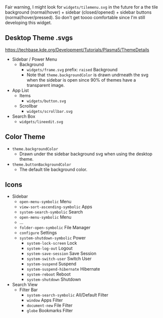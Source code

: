 Fair warning, I might look for `widgets/tilemenu.svg` in the future for a the tile background (normal/hover) + sidebar (closed/opened) + sidebar buttons (normal/hover/pressed). So don't get toooo comfortable since I'm still developing this widget.

## Desktop Theme .svgs

https://techbase.kde.org/Development/Tutorials/Plasma5/ThemeDetails

* Sidebar / Power Menu
	* Background
		* `widgets/frame.svg` prefix: `raised` Background
		* Note that `theme.backgroundColor` is drawn undrneath the svg when the sidebar is open since 90% of themes have a transparent image.
* App List
	* Items
		* `widgets/button.svg`
	* Scrollbar
		* `widgets/scrollbar.svg`
* Search Box
	* `widgets/lineedit.svg`


## Color Theme

* `theme.backgroundColor` 
	* Drawn under the sidebar background svg when using the desktop theme.
* `theme.buttonBackgroundColor`
	* The default tile background color.


## Icons

* Sidebar
	* `open-menu-symbolic` Menu
	* `view-sort-ascending-symbolic` Apps
	* `system-search-symbolic` Search
	* `open-menu-symbolic` Menu
	* ...
	* `folder-open-symbolic` File Manager
	* `configure` Settings
	* `system-shutdown-symbolic` Power
		* `system-lock-screen` Lock
		* `system-log-out` Logout
		* `system-save-session` Save Session
		* `system-switch-user` Switch User
		* `system-suspend` Suspend
		* `system-suspend-hibernate` Hibernate
		* `system-reboot` Reboot
		* `system-shutdown` Shutdown
* Search View
	* Filter Bar
		* `system-search-symbolic` All/Default Filter
		* `window` Apps Filter
		* `document-new` File Filter
		* `globe` Bookmarks Filter

